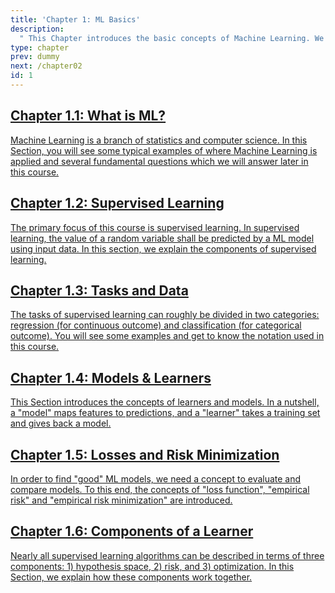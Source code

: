 ```yaml
---
title: 'Chapter 1: ML Basics'
description:
  " This Chapter introduces the basic concepts of Machine Learning. We focus on supervised learning, explain the difference between regression and classification, show how to evaluate and compare Machine Learning models and formalize the concept of learning."
type: chapter
prev: dummy
next: /chapter02
id: 1
---
```



<section class="c72e2d57">
  <h2 class="_5e0ebe7a">
  <a class="link-module-root-46224d00 link-module-hidden-7e2d93b5" href="/chapter01-01-basics-whatisml">Chapter 1.1: What is ML?</a>

  </h2>
  <p class="de526628">
  <a class="_46224d00 _7e2d93b5" href="/chapter01-01-basics-whatisml"> Machine Learning is a branch of statistics and computer science. In this Section, you will see some typical examples of where Machine Learning is applied and several fundamental questions which we will answer later in this course.</a>
  </p>
</section>





<section class="c72e2d57">
  <h2 class="_5e0ebe7a">
  <a class="link-module-root-46224d00 link-module-hidden-7e2d93b5" href="/chapter01-02-basics-supervisedlearning">Chapter 1.2: Supervised Learning</a>

  </h2>
  <p class="de526628">
  <a class="_46224d00 _7e2d93b5" href="/chapter01-02-basics-supervisedlearning"> The primary focus of this course is supervised learning. In supervised learning, the value of a random variable shall be predicted by a ML model using input data. In this section, we explain the components of supervised learning.</a>
  </p>
</section>





<section class="c72e2d57">
  <h2 class="_5e0ebe7a">
  <a class="link-module-root-46224d00 link-module-hidden-7e2d93b5" href="/chapter01-03-basics-tasksanddata">Chapter 1.3: Tasks and Data</a>

  </h2>
  <p class="de526628">
  <a class="_46224d00 _7e2d93b5" href="/chapter01-03-basics-tasksanddata"> The tasks of supervised learning can roughly be divided in two categories: regression (for continuous outcome) and classification (for categorical outcome). You will see some examples and get to know the notation used in this course.</a>
  </p>
</section>





<section class="c72e2d57">
  <h2 class="_5e0ebe7a">
  <a class="link-module-root-46224d00 link-module-hidden-7e2d93b5" href="/chapter01-04-basics-modelsandlearners">Chapter 1.4: Models & Learners</a>

  </h2>
  <p class="de526628">
  <a class="_46224d00 _7e2d93b5" href="/chapter01-04-basics-modelsandlearners"> This Section introduces the concepts of learners and models. In a nutshell, a "model" maps features to predictions, and a "learner" takes a training set and gives back a model.</a>
  </p>
</section>





<section class="c72e2d57">
  <h2 class="_5e0ebe7a">
  <a class="link-module-root-46224d00 link-module-hidden-7e2d93b5" href="/chapter01-05-basics-lossesandriskminimization">Chapter 1.5: Losses and Risk Minimization</a>

  </h2>
  <p class="de526628">
  <a class="_46224d00 _7e2d93b5" href="/chapter01-05-basics-lossesandriskminimization"> In order to find "good" ML models, we need a concept to evaluate and compare models. To this end, the concepts of "loss function", "empirical risk" and "empirical risk minimization" are introduced.</a>
  </p>
</section>





<section class="c72e2d57">
  <h2 class="_5e0ebe7a">
  <a class="link-module-root-46224d00 link-module-hidden-7e2d93b5" href="/chapter01-06-basics-componentsoflearner">Chapter 1.6: Components of a Learner</a>

  </h2>
  <p class="de526628">
  <a class="_46224d00 _7e2d93b5" href="/chapter01-06-basics-componentsoflearner"> Nearly all supervised learning algorithms can be described in terms of three components: 1) hypothesis space, 2) risk, and 3) optimization. In this Section, we explain how these components work together.</a>
  </p>
</section>




